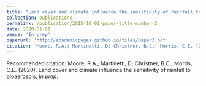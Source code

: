 ```yaml
---
title: "Land cover and climate influence the sensitivity of rainfall to bioaerosols"
collection: publications
permalink: /publication/2015-10-01-paper-title-number-3
date: 2020-01-01
venue: 'In prep'
paperurl: 'http://academicpages.github.io/files/paper3.pdf'
citation: 'Moore, R.A.; Martinetti, D; Christner, B.C.; Morris, C.E. (2020). Land cover and climate influence the sensitivity of rainfall to bioaerosols; <i>In prep</i>.'
---
```


Recommended citation: Moore, R.A.; Martinetti, D; Christner, B.C.; Morris, C.E. (2020). Land cover and climate influence the sensitivity of rainfall to bioaerosols; <i>In prep</i>.
